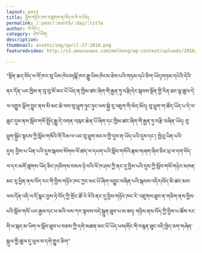 ```yaml
---
layout: post
title: བྱིས་གཉོར་ཁང་བཙུགས་ན་བོད་ལ་རེ་བ་ཡོད།
permalink: /:year/:month/:day/:title
author: མེ་ལོང་།
category: ཤེས་ཡོན།
description: 
thumbnail: assets/img/april-27-2018.png
featuredvideo: http://s3.amazonaws.com/melhong/wp-content/uploads/2018/04/24142315/Kindergarten.mp4

---
```


“སྔོན་ཆད་བོད་ལ་གོ་ཁར་བུ་ཡིས་ཁེངས།སྒོ་ཁར་རྒྱུ་ཡིས་ཁེངས་ཅེས་པའི་གཏམ་དཔེ་ཅིག་ཡོད།གཏམ་དཔེའི་དེའི་ནང་དོན་ཡང་ཁྱིམ་ན་བུ་བུ་མོ་མང་པོ་ཡོད་ན་ཁྱིམ་ཚང་ཞིག་གི་རྒྱན་ཏུ་བརྩི།དེང་སྐབས་སྔོན་གྱི་རིན་ཐང་ལྟ་ཚུལ་དེ་ལ་འགྱུར་ལྡོག་བྱུང་ནས་མི་མང་ཆེ་བས་བུ་ཕྲུག་ཉུང་ཉུང་ལས་སྐྱེ་རུ་འཇུག་གི་མེད་མོད། བུ་ཕྲུག་ག་ཚོད་ཡོད་པ་དེ་ལ་ཆུང་དུས་ནས་སློབ་གསོ་སྤྲོད་རྒྱུ་དེ་འགན་འཁུར་ཆེན་པོ་ཞིག་དང་ཁྱིམ་ཚང་ཞིག་གི་རྒྱན་ཏུ་བརྩི་བཞིན་ཡོད། བུ་ཕྲུག་སྐྱོང་སྟངས་ཀྱི་སློབ་གསོའི་གོ་རིམ་ལ་ཡང་བུ་ཕྲུག་མངལ་གྱི་དུས་ན་ཡོད་པའི་དུས་དང་། ཁྱེའུ་ཡིན་པའི་དུས། བྱིས་པ་ཡིན་པའི་དུས་སྐབས་སོགས་ལོ་ཚད་ལ་དཔག་པའི་སློབ་གསོའི་རྣམ་གཞག་ཞིབ་ཅིང་ཕྲ་བ་དག་བོད་ལ་དར་མགོ་ཚུགས་ཡོད་ཅིང་།དམིགས་བསལ་ཉེ་བའི་ལོ་ཁ་ཤས་ཀྱི་ནང་དུ་བྱིས་པའི་དུས་ཀྱི་སློབ་གསོ་གཉེར་མཁན་མང་རུ་ཕྱིན་ནས་བོད་རང་གི་བྱིས་གཉོར་ཁང་ཀྱང་མང་པོ་ཞིག་འབྱུང་བཞིན་པའི་སྐབས་འདིར།བོད་མི་ཚང་མས་ལས་དོན་འདི་ལ་དོ་སྣང་བྱས་ཏེ་བོད་ཀྱི་གྲོང་ཚོ་རེ་རེའི་ནང་དུ་བྱིས་གཉོར་ཁང་རེ་་འཛུགས་ཐུབ་ན་གཅིག་ནས་བྱིས་པའི་སློབ་གསོ་ཡར་རྒྱས་དང་ཕ་མའི་ལས་ཀར་སྟབས་བདེ་སྐྲུན་ཐུབ་པ་མ་ཟད། གཉིས་ནས་བོད་ཀྱི་བྱིས་པ་ཚོས་རང་གི་ཕ་སྐད་མ་ཡིག་ལ་སློབ་ཐུབ་པ་བཅས་ཀྱི་དགེ་མཚན་མང་པོ་ཡོད་པས།གོང་གི་བརྙན་ཐུང་འདི་ཁྱེད་ཅག་གཞེན་སྐུལ་གྱི་ཚུལ་དུ་ཕུལ་བ་དགེ་གྱུར་ཅིག”

